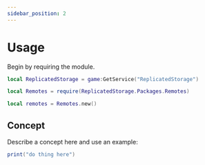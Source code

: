 ```yaml
---
sidebar_position: 2
---
```


# Usage

Begin by requiring the module.

```lua
local ReplicatedStorage = game:GetService("ReplicatedStorage")

local Remotes = require(ReplicatedStorage.Packages.Remotes)
```

```lua
local remotes = Remotes.new()
```

## Concept

Describe a concept here and use an example:

```lua
print("do thing here")
```
